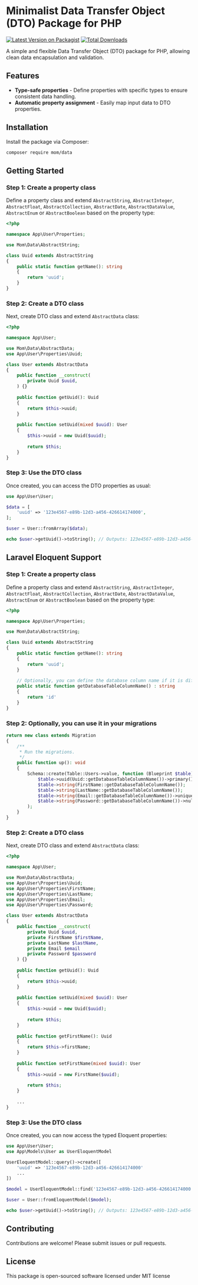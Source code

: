 # Minimalist Data Transfer Object (DTO) Package for PHP

[![Latest Version on Packagist](https://img.shields.io/packagist/v/mom/data.svg?style=flat-square)](https://packagist.org/packages/mom/data)
[![Total Downloads](https://img.shields.io/packagist/dt/mom/data.svg?style=flat-square)](https://packagist.org/packages/mom/data)

A simple and flexible Data Transfer Object (DTO) package for PHP, allowing clean data encapsulation and validation.

## Features

- **Type-safe properties** - Define properties with specific types to ensure consistent data handling.
- **Automatic property assignment** - Easily map input data to DTO properties.

## Installation

Install the package via Composer:

```bash
composer require mom/data
```

## Getting Started

### Step 1: Create a property class

Define a property class and extend `AbstractString`, `AbstractInteger`, `AbstractFloat`, `AbstractCollection`, `AbstractDate`, `AbstractDataValue`, `AbstractEnum` or `AbstractBoolean` based on the property type:

```php
<?php

namespace App\User\Properties;

use Mom\Data\AbstractString;

class Uuid extends AbstractString
{
    public static function getName(): string
    {
        return 'uuid';
    }
}
```

### Step 2: Create a DTO class

Next, create DTO class and extend `AbstractData` class:

```php
<?php

namespace App\User;

use Mom\Data\AbstractData;
use App\User\Properties\Uuid;

class User extends AbstractData
{
    public function __construct(
        private Uuid $uuid,
    ) {}
    
    public function getUuid(): Uuid
    {
        return $this->uuid;
    }
    
    public function setUuid(mixed $uuid): User
    {
        $this->uuid = new Uuid($uuid);
        
        return $this;
    }
}
```

### Step 3: Use the DTO class

Once created, you can access the DTO properties as usual:

```php
use App\User\User;

$data = [
    'uuid' => '123e4567-e89b-12d3-a456-426614174000',
];

$user = User::fromArray($data);

echo $user->getUuid()->toString(); // Outputs: 123e4567-e89b-12d3-a456-426614174000
```

## Laravel Eloquent Support

### Step 1: Create a property class

Define a property class and extend `AbstractString`, `AbstractInteger`, `AbstractFloat`, `AbstractCollection`, `AbstractDate`, `AbstractDataValue`, `AbstractEnum` or `AbstractBoolean` based on the property type:

```php
<?php

namespace App\User\Properties;

use Mom\Data\AbstractString;

class Uuid extends AbstractString
{
    public static function getName(): string
    {
        return 'uuid';
    }
    
    // Optionally, you can define the database column name if it is different from the getName()
    public static function getDatabaseTableColumnName() : string
    {
        return 'id' 
    }
}
```

### Step 2: Optionally, you can use it in your migrations

```php
return new class extends Migration
{
    /**
     * Run the migrations.
     */
    public function up(): void
    {
        Schema::create(Table::Users->value, function (Blueprint $table): void {
            $table->uuid(Uuid::getDatabaseTableColumnName())->primary();
            $table->string(FirstName::getDatabaseTableColumnName());
            $table->string(LastName::getDatabaseTableColumnName());
            $table->string(Email::getDatabaseTableColumnName())->unique();
            $table->string(Password::getDatabaseTableColumnName())->nullable();
        );
    }
}
```

### Step 2: Create a DTO class

Next, create DTO class and extend `AbstractData` class:

```php
<?php

namespace App\User;

use Mom\Data\AbstractData;
use App\User\Properties\Uuid;
use App\User\Properties\FirstName;
use App\User\Properties\LastName;
use App\User\Properties\Email;
use App\User\Properties\Password;

class User extends AbstractData
{
    public function __construct(
        private Uuid $uuid,
        private FirstName $firstName,
        private LastName $lastName,
        private Email $email
        private Password $password
    ) {}
    
    public function getUuid(): Uuid
    {
        return $this->uuid;
    }
    
    public function setUuid(mixed $uuid): User
    {
        $this->uuid = new Uuid($uuid);
        
        return $this;
    }
    
    public function getFirstName(): Uuid
    {
        return $this->firstName;
    }
    
    public function setFirstName(mixed $uuid): User
    {
        $this->uuid = new FirstName($uuid);
        
        return $this;
    }
    
    ...
}
```

### Step 3: Use the DTO class

Once created, you can now access the typed Eloquent properties:

```php
use App\User\User;
use App\Models\User as UserEloquentModel

UserEloquentModel::query()->create([
    'uuid' => '123e4567-e89b-12d3-a456-426614174000'
    ... 
])

$model = UserEloquentModel::find('123e4567-e89b-12d3-a456-426614174000'); 

$user = User::fromEloquentModel($model);

echo $user->getUuid()->toString(); // Outputs: 123e4567-e89b-12d3-a456-426614174000
```

## Contributing

Contributions are welcome! Please submit issues or pull requests.

## License

This package is open-sourced software licensed under MIT license